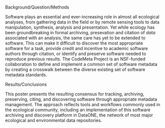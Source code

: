Background/Question/Methods 



Software plays an essential and ever-increasing role in almost all ecological analyses, from gathering data in the field or by remote sensing tools to data manipulation, synthesis, analysis and presentation.  Yet while ecology has been groundbreaking in formal archiving, presevation and citation of *data* associated with an analysis, the same care has yet to be extended to software.  This can make it difficult to discover the most appropriate software for a task, provide credit and incentive to academic software authors through citation, or identify and preserve software needed to reproduce previous results.  The CodeMeta Project is an NSF-funded collaboration to define and implement a common set of software metadata by creating a crosswalk between the diverse existing set of software metadata standards.



Results/Conclusions 

This poster presents the resulting consensus for tracking, archiving, preserving, citing, and discovering software through appropriate metadata management.  The approach reflects tools and workflows commonly used in the ecological community, including an implementation of this software archiving and discovery platform in DataONE, the network of most major ecological and environmental data repositories.  
